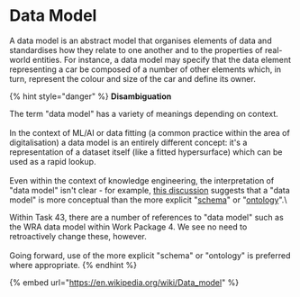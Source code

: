 # Data Model

A data model is an abstract model that organises elements of data and standardises how they relate to one another and to the properties of real-world entities. For instance, a data model may specify that the data element representing a car be composed of a number of other elements which, in turn, represent the colour and size of the car and define its owner.

{% hint style="danger" %}
**Disambiguation**

The term "data model" has a variety of meanings depending on context.\
\
In the context of ML/AI or data fitting (a common practice within the area of digitalisation) a data model is an entirely different concept: it's a representation of a dataset itself (like a fitted hypersurface) which can be used as a rapid lookup.\
\
Even within the context of knowledge engineering, the interpretation of "data model" isn't clear - for example, [this discussion](https://medium.com/p/3bab439132cd) suggests that a "data model" is more conceptual than the more explicit "[schema](schema.md)" or "[ontology](ontology.md)".\


Within Task 43, there are a number of references to "data model" such as the WRA data model within Work Package 4. We see no need to retroactively change these, however.\
\
Going forward, use of the more explicit "schema" or "ontology" is preferred where appropriate.
{% endhint %}



{% embed url="https://en.wikipedia.org/wiki/Data_model" %}



